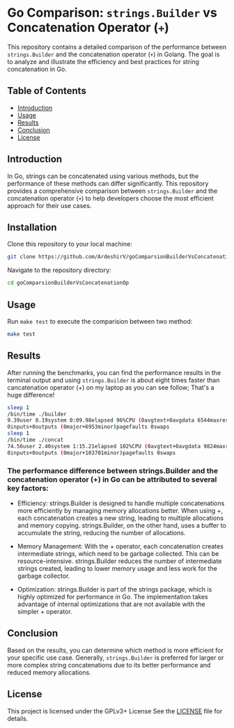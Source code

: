 # Go Comparison: `strings.Builder` vs Concatenation Operator (`+`)
This repository contains a detailed comparison of the performance between `strings.Builder` and the concatenation operator (`+`) in Golang. The goal is to analyze and illustrate the efficiency and best practices for string concatenation in Go.

## Table of Contents
- [Introduction](#introduction)
- [Usage](#usage)
- [Results](#results)
- [Conclusion](#conclusion)
- [License](#license)

## Introduction
In Go, strings can be concatenated using various methods, but the performance of these methods can differ significantly. This repository provides a comprehensive comparison between `strings.Builder` and the concatenation operator (`+`) to help developers choose the most efficient approach for their use cases.

## Installation
Clone this repository to your local machine:
```sh
git clone https://github.com/ArdeshirV/goComparsionBuilderVsConcatenationOp.git
```

Navigate to the repository directory:
```sh
cd goComparsionBuilderVsConcatenationOp
```

## Usage

Run `make test` to execute the comparision between two method:
```sh
make test
```

## Results
After running the benchmarks, you can find the performance results in the terminal output and using `strings.Builder` is about eight times faster than cancatenation operator (+) on my laptop as you can see follow; That's a huge difference!
```sh
sleep 1
/bin/time ./builder
9.39user 0.19system 0:09.98elapsed 96%CPU (0avgtext+0avgdata 6544maxresident)k
0inputs+0outputs (0major+6953minor)pagefaults 0swaps
sleep 1
/bin/time ./concat
74.56user 2.40system 1:15.21elapsed 102%CPU (0avgtext+0avgdata 9824maxresident)k
0inputs+0outputs (0major+103701minor)pagefaults 0swaps
```

### The performance difference between strings.Builder and the concatenation operator (+) in Go can be attributed to several key factors:
- Efficiency: strings.Builder is designed to handle multiple concatenations more efficiently by managing memory allocations better. When using +, each concatenation creates a new string, leading to multiple allocations and memory copying. strings.Builder, on the other hand, uses a buffer to accumulate the string, reducing the number of allocations.

- Memory Management: With the + operator, each concatenation creates intermediate strings, which need to be garbage collected. This can be resource-intensive. strings.Builder reduces the number of intermediate strings created, leading to lower memory usage and less work for the garbage collector.

- Optimization: strings.Builder is part of the strings package, which is highly optimized for performance in Go. The implementation takes advantage of internal optimizations that are not available with the simpler + operator.

## Conclusion
Based on the results, you can determine which method is more efficient for your specific use case. Generally, `strings.Builder` is preferred for larger or more complex string concatenations due to its better performance and reduced memory allocations.

## License
This project is licensed under the GPLv3+ License
See the [LICENSE](LICENSE) file for details.
